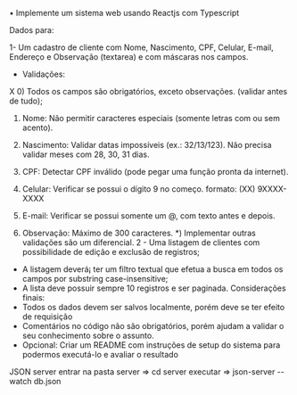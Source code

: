 •	Implemente um sistema web usando Reactjs com Typescript

Dados para:

1-  Um cadastro de cliente com Nome, Nascimento, CPF, Celular, E-mail,
Endereço e Observação (textarea) e com máscaras nos campos.
- Validações:

X 0) Todos os campos são obrigatórios, exceto observações. (validar antes
  de tudo);

  1) Nome: Não permitir caracteres especiais (somente letras com ou sem
  acento).

  2) Nascimento: Validar datas impossíveis (ex.: 32/13/123). Não precisa
  validar meses com 28, 30, 31 dias.
  3) CPF: Detectar CPF inválido (pode pegar uma função pronta da
  internet).
  4) Celular: Verificar se possui o dígito 9 no começo. formato: (XX)
  9XXXX-XXXX
  5) E-mail: Verificar se possui somente um @, com texto antes e depois.
  6) Observação: Máximo de 300 caracteres.
  *) Implementar outras validações são um diferencial.
  2 -  Uma listagem de clientes com possibilidade de edição e exclusão de
  registros;
  - A listagem deverá¡ ter um filtro textual que efetua a busca em todos os
  campos por substring case-insensitive;
  - A lista deve possuir sempre 10 registros e ser paginada.
  Considerações finais:
  - Todos os dados devem ser salvos localmente, porém deve se ter efeito de requisição
  - Comentários no código não são obrigatórios, porém ajudam a validar o seu conhecimento sobre o assunto.
  - Opcional: Criar um README com instruções de setup do sistema para podermos
  executá-lo e avaliar o resultado


JSON server
entrar na pasta server => cd server
executar => json-server --watch db.json
